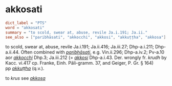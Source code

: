 # akkosati

``` toml
dict_label = "PTS"
word = "akkosati"
summary = "to scold, swear at, abuse, revile Ja.i.191; Ja.ii."
see_also = ["paribhāsati", "akkocchi", "akkosi", "akkuṭṭha", "akkosa"]
```

to scold, swear at, abuse, revile Ja.i.191; Ja.ii.416; Ja.iii.27; Dhp\-a.i.211; Dhp\-a.ii.44. Often combined with *[paribhāsati](paribhāsati.md)*, e.g. Vin.ii.296; Dhp\-a.iv.2; Pv\-a.10  
aor *[akkocchi](akkocchi.md)* Dhp.3; Ja.iii.212 (= *[akkosi](akkosi.md)* Dhp\-a.i.43. Der. wrongly fr. *krudh* by Kacc. vi.417 cp. Franke, Einh. Pāli\-gramm. 37, and Geiger, P. Gr. § 164)  
pp *[akkuṭṭha](akkuṭṭha.md)* (q.v.).

to *krus* see *[akkosa](akkosa.md)*

